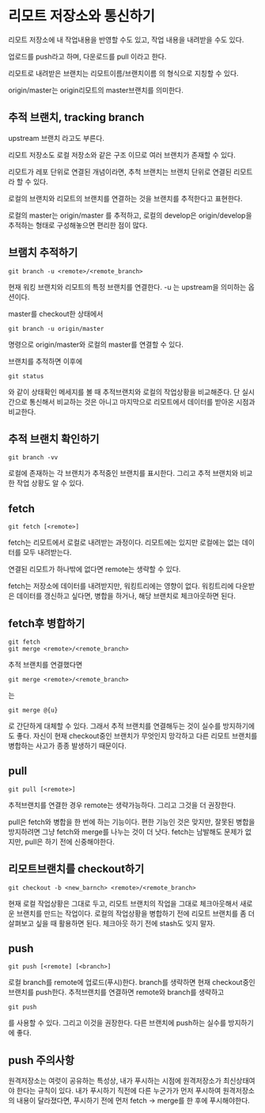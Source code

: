 리모트 저장소와 통신하기
===
리모트 저장소에 내 작업내용을 반영할 수도 있고, 작업 내용을 내려받을 수도 있다.

업로드를 push라고 하며, 다운로드를 pull 이라고 한다.

리모트로 내려받은 브랜치는 리모트이름/브랜치이름 의 형식으로 지칭할 수 있다.

origin/master는 origin리모트의 master브랜치를 의미한다.

추적 브랜치, tracking branch
---
upstream 브랜치 라고도 부른다.

리모트 저장소도 로컬 저장소와 같은 구조 이므로 여러 브랜치가 존재할 수 있다.

리모트가 레포 단위로 연결된 개념이라면, 추척 브랜치는 브랜치 단위로 연결된 리모트라 할 수 있다.

로컬의 브랜치와 리모트의 브랜치를 연결하는 것을 브랜치를 추적한다고 표현한다.

로컬의 master는 origin/master 를 추적하고, 로컬의 develop은 origin/develop을 추적하는 형태로 구성해놓으면 편리한 점이 많다.

브램치 추적하기
---
    git branch -u <remote>/<remote_branch>

현재 워킹 브랜치와 리모트의 특정 브랜치를 연결한다. -u 는 upstream을 의미하는 옵션이다.

master를 checkout한 상태에서

    git branch -u origin/master

명령으로 origin/master와 로컬의 master를 연결할 수 있다.

브랜치를 추적하면 이후에

    git status
와 같이 상태확인 메세지를 볼 때 추적브랜치와 로컬의 작업상황을 비교해준다. 단 실시간으로 통신해서 비교하는 것은 아니고 마지막으로 리모트에서 데이터를 받아온 시점과 비교한다.

추적 브랜치 확인하기
---
    git branch -vv
로컬에 존재하는 각 브랜치가 추적중인 브랜치를 표시한다. 그리고 추적 브랜치와 비교한 작업 상황도 알 수 있다.

fetch
---
    git fetch [<remote>]
fetch는 리모트에서 로컬로 내려받는 과정이다. 리모트에는 있지만 로컬에는 없는 데이터를 모두 내려받는다.

연결된 리모트가 하나밖에 없다면 remote는 생략할 수 있다.

fetch는 저장소에 데이터를 내려받지만, 워킹트리에는 영향이 없다. 워킹트리에 다운받은 데이터를 갱신하고 싶다면, 병합을 하거나, 해당 브랜치로 체크아웃하면 된다.

fetch후 병합하기
---
    git fetch
    git merge <remote>/<remote_branch>
추적 브랜치를 연결했다면

    git merge <remote>/<remote_branch>
는

    git merge @{u}
로 간단하게 대체할 수 있다. 그래서 추적 브랜치를 연결해두는 것이 실수를 방지하기에도 좋다. 자신이 현재 checkout중인 브랜치가 무엇인지 망각하고 다른 리모트 브랜치를 병합하는 사고가 종종 발생하기 때문이다.

pull
---
    git pull [<remote>]
추적브랜치를 연결한 경우 remote는 생략가능하다. 그리고 그것을 더 권장한다.

pull은 fetch와 병합을 한 번에 하는 기능이다. 편한 기능인 것은 맞지만, 잘못된 병합을 방지하려면 그냥 fetch와 merge를 나누는 것이 더 낫다. fetch는 남발해도 문제가 없지만, pull은 하기 전에 신중해야한다.

리모트브랜치를 checkout하기
---
    git checkout -b <new_barnch> <remote>/<remote_branch>
현재 로컬 작업상황은 그대로 두고, 리모트 브랜치의 작업을 그대로 체크아웃해서 새로운 브랜치를 만드는 작업이다. 로컬의 작업상황을 병합하기 전에 리모트 브랜치를 좀 더 살펴보고 싶을 때 활용하면 된다. 체크아웃 하기 전에 stash도 잊지 말자.

push
---
    git push [<remote] [<branch>]
로컬 branch를 remote에 업로드(푸시)한다. branch를 생략하면 현재 checkout중인 브랜치를 push한다. 추적브랜치를 연결하면 remote와 branch를 생략하고

    git push
를 사용할 수 있다. 그리고 이것을 권장한다. 다른 브랜치에 push하는 실수를 방지하기에 좋다.

push 주의사항
---
원격저장소는 여럿이 공유하는 특성상, 내가 푸시하는 시점에 원격저장소가 최신상태여야 한다는 규칙이 있다. 내가 푸시하기 직전에 다른 누군가가 먼저 푸시하여 원격저장소의 내용이 달라졌다면, 푸시하기 전에 먼저 fetch -> merge를 한 후에 푸시해야한다.
